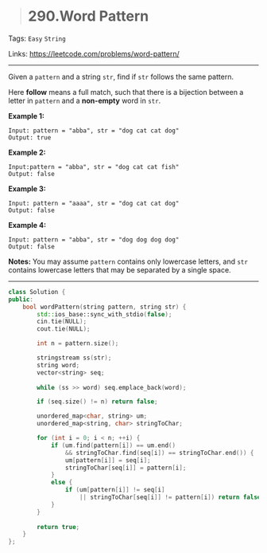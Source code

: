 > # 290.Word Pattern

Tags: `Easy` `String`

Links: https://leetcode.com/problems/word-pattern/

------

Given a `pattern` and a string `str`, find if `str` follows the same pattern.

Here **follow** means a full match, such that there is a bijection between a letter in `pattern` and a **non-empty** word in `str`.

**Example 1:**

```
Input: pattern = "abba", str = "dog cat cat dog"
Output: true
```

**Example 2:**

```
Input:pattern = "abba", str = "dog cat cat fish"
Output: false
```

**Example 3:**

```
Input: pattern = "aaaa", str = "dog cat cat dog"
Output: false
```

**Example 4:**

```
Input: pattern = "abba", str = "dog dog dog dog"
Output: false
```

**Notes:**
You may assume `pattern` contains only lowercase letters, and `str` contains lowercase letters that may be separated by a single space.

-----

```c++
class Solution {
public:
    bool wordPattern(string pattern, string str) {
        std::ios_base::sync_with_stdio(false);
        cin.tie(NULL);
        cout.tie(NULL);   

        int n = pattern.size();

        stringstream ss(str);
        string word;
        vector<string> seq;
        
        while (ss >> word) seq.emplace_back(word);

        if (seq.size() != n) return false;

        unordered_map<char, string> um;
        unordered_map<string, char> stringToChar;

        for (int i = 0; i < n; ++i) {
            if (um.find(pattern[i]) == um.end() 
                && stringToChar.find(seq[i]) == stringToChar.end()) {
                um[pattern[i]] = seq[i]; 
                stringToChar[seq[i]] = pattern[i];                                       
            }
            else {
                if (um[pattern[i]] != seq[i] 
                    || stringToChar[seq[i]] != pattern[i]) return false;
            }
        }
    
        return true;
    }
};
```

